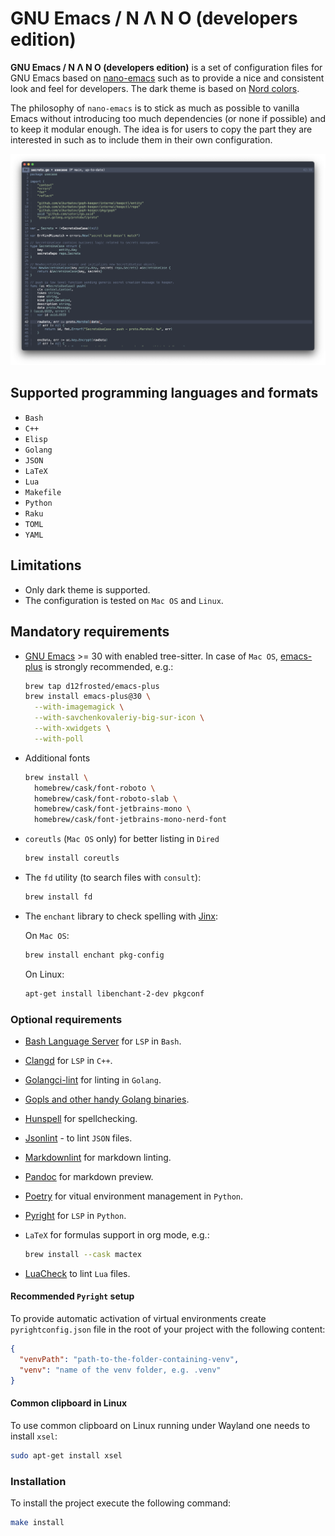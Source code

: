 # GNU Emacs / N Λ N O (developers edition)

**GNU Emacs / N Λ N O (developers edition)** is a set of configuration files
for GNU Emacs based on [nano-emacs](https://github.com/rougier/nano-emacs)
such as to provide a nice and consistent look and feel for developers.
The dark theme is based on [Nord colors](https://www.nordtheme.com/).

The philosophy of `nano-emacs` is to stick as much as possible to
vanilla Emacs without introducing too much dependencies (or none if
possible) and to keep it modular enough. The idea is for users to copy
the part they are interested in such as to include them in their own
configuration.

![preview](./images/nano-emacs-dark.png)

## Supported programming languages and formats

- `Bash`
- `C++`
- `Elisp`
- `Golang`
- `JSON`
- `LaTeX`
- `Lua`
- `Makefile`
- `Python`
- `Raku`
- `TOML`
- `YAML`

## Limitations

- Only dark theme is supported.
- The configuration is tested on `Mac OS` and `Linux`.

## Mandatory requirements

- [GNU Emacs](https://www.gnu.org/software/emacs/) >= 30 with enabled tree-sitter.
  In case of `Mac OS`, [emacs-plus](https://github.com/d12frosted/homebrew-emacs-plus)
  is strongly recommended, e.g.:

  ```bash
  brew tap d12frosted/emacs-plus
  brew install emacs-plus@30 \
    --with-imagemagick \
    --with-savchenkovaleriy-big-sur-icon \
    --with-xwidgets \
    --with-poll
  ```

- Additional fonts

  ```bash
  brew install \
    homebrew/cask/font-roboto \
    homebrew/cask/font-roboto-slab \
    homebrew/cask/font-jetbrains-mono \
    homebrew/cask/font-jetbrains-mono-nerd-font
  ```

- `coreutls` (`Mac OS` only) for better listing in `Dired`

  ```bash
  brew install coreutls
  ```

- The `fd` utility (to search files with `consult`):

  ```bash
  brew install fd
  ```

- The `enchant` library to check spelling with
  [Jinx](https://github.com/minad/jinx):

  On `Mac OS`:

  ```bash
  brew install enchant pkg-config
  ```

  On Linux:

  ```bash
  apt-get install libenchant-2-dev pkgconf
  ```

### Optional requirements

- [Bash Language Server](https://github.com/bash-lsp/bash-language-server) for
  `LSP` in `Bash`.
- [Clangd](https://clangd.llvm.org/) for `LSP` in `C++`.
- [Golangci-lint](https://golangci-lint.run/) for linting in `Golang`.
- [Gopls and other handy Golang binaries](./scripts/up-go-tools).
- [Hunspell](https://github.com/hunspell/hunspell) for spellchecking.
- [Jsonlint](https://github.com/zaach/jsonlint) - to lint `JSON` files.
- [Markdownlint](https://github.com/DavidAnson/markdownlint-cli2)
  for markdown linting.
- [Pandoc](https://pandoc.org/) for markdown preview.
- [Poetry](https://python-poetry.org/) for vitual environment management
  in `Python`.
- [Pyright](https://github.com/microsoft/pyright) for `LSP` in `Python`.
- `LaTeX` for formulas support in org mode, e.g.:

  ```bash
  brew install --cask mactex
  ```

- [LuaCheck](https://github.com/lunarmodules/luacheck) to lint `Lua` files.

#### Recommended `Pyright` setup

To provide automatic activation of virtual environments create
`pyrightconfig.json` file in the root of your project with the following content:

``` json
{
  "venvPath": "path-to-the-folder-containing-venv",
  "venv": "name of the venv folder, e.g. .venv"
}
```

#### Common clipboard in Linux

To use common clipboard on Linux running under Wayland one needs to install
`xsel`:

```bash
sudo apt-get install xsel
```

### Installation

To install the project execute the following command:

```bash
make install
```
